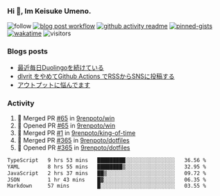 ### Hi 👋, Im Keisuke Umeno.

<!--
**9renpoto/9renpoto** is a ✨ _special_ ✨ repository because its `README.md` (this file) appears on your GitHub profile.

Here are some ideas to get you started:

- 🔭 I’m currently working on ...
- 🌱 I’m currently learning ...
- 👯 I’m looking to collaborate on ...
- 🤔 I’m looking for help with ...
- 💬 Ask me about ...
- 📫 How to reach me: ...
- 😄 Pronouns: ...
- ⚡ Fun fact: ...
-->

![follow](https://img.shields.io/github/followers/9renpoto?label=Follow&style=social)
[![blog post workflow](https://github.com/9renpoto/9renpoto/actions/workflows/blog.yml/badge.svg)](https://github.com/9renpoto/9renpoto/actions/workflows/blog.yml)
[![github activity readme](https://github.com/9renpoto/9renpoto/actions/workflows/activity.yml/badge.svg)](https://github.com/9renpoto/9renpoto/actions/workflows/activity.yml)
[![pinned-gists](https://github.com/9renpoto/9renpoto/actions/workflows/pin-gist.yml/badge.svg)](https://github.com/9renpoto/9renpoto/actions/workflows/pin-gist.yml)
[![wakatime](https://github.com/9renpoto/9renpoto/actions/workflows/waka-readme-status.yml/badge.svg)](https://github.com/9renpoto/9renpoto/actions/workflows/waka-readme-status.yml)
![visitors](https://komarev.com/ghpvc/?username=9renpoto&label=Profile%20views&color=0e75b6&style=flat)

### Blogs posts

<!-- BLOG-POST-LIST:START -->
- [最近毎日Duolingoを続けている](https://9renpoto.win/entry/2023/12/05/duolingo)
- [dlvrit をやめてGithub Actions でRSSからSNSに投稿する](https://9renpoto.win/entry/2023/11/12/dlvrit-to-gh-actions)
- [アウトプットに悩んでます](https://9renpoto.win/entry/2023/11/11/technology-to-limit-input)
<!-- BLOG-POST-LIST:END -->

### Activity

<!--START_SECTION:activity-->
1. 🎉 Merged PR [#65](https://github.com/9renpoto/win/pull/65) in [9renpoto/win](https://github.com/9renpoto/win)
2. 💪 Opened PR [#65](https://github.com/9renpoto/win/pull/65) in [9renpoto/win](https://github.com/9renpoto/win)
3. 🎉 Merged PR [#1](https://github.com/9renpoto/king-of-time/pull/1) in [9renpoto/king-of-time](https://github.com/9renpoto/king-of-time)
4. 🎉 Merged PR [#365](https://github.com/9renpoto/dotfiles/pull/365) in [9renpoto/dotfiles](https://github.com/9renpoto/dotfiles)
5. 💪 Opened PR [#365](https://github.com/9renpoto/dotfiles/pull/365) in [9renpoto/dotfiles](https://github.com/9renpoto/dotfiles)
<!--END_SECTION:activity-->

<!--START_SECTION:waka-->

```txt
TypeScript   9 hrs 53 mins   █████████░░░░░░░░░░░░░░░░   36.56 %
YAML         8 hrs 55 mins   ████████▒░░░░░░░░░░░░░░░░   32.95 %
JavaScript   2 hrs 37 mins   ██▒░░░░░░░░░░░░░░░░░░░░░░   09.72 %
JSON         1 hr 43 mins    █▓░░░░░░░░░░░░░░░░░░░░░░░   06.35 %
Markdown     57 mins         █░░░░░░░░░░░░░░░░░░░░░░░░   03.55 %
```

<!--END_SECTION:waka-->
